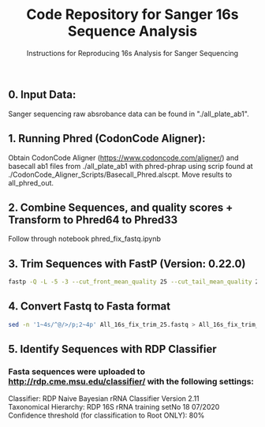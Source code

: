 <h1 align="center">Code Repository for Sanger 16s Sequence Analysis</h3>

 <p align="center">
    Instructions for Reproducing 16s Analysis for Sanger Sequencing
    <br />
   <br />
   <br />
  </p>
  

## 0. Input Data:

Sanger sequencing raw absrobance data can be found in "./all_plate_ab1".

## 1. Running Phred (CodonCode Aligner):
Obtain CodonCode Aligner (https://www.codoncode.com/aligner/) and basecall ab1 files from ./all_plate_ab1 with phred-phrap using scrip found at ./CodonCode_Aligner_Scripts/Basecall_Phred.alscpt. Move results to all_phred_out.

## 2. Combine Sequences, and quality scores + Transform to Phred64 to Phred33
Follow through notebook phred_fix_fastq.ipynb

## 3. Trim Sequences with FastP (Version: 0.22.0)
```sh
fastp -Q -L -5 -3 --cut_front_mean_quality 25 --cut_tail_mean_quality 25 -i All_16s_fix.fastq -o All_16s_fix_trim_25.fastq 
```

## 4. Convert Fastq to Fasta format
```sh
sed -n '1~4s/^@/>/p;2~4p' All_16s_fix_trim_25.fastq > All_16s_fix_trim_25.fasta 
```

## 5. Identify Sequences with RDP Classifier
### Fasta sequences were uploaded to http://rdp.cme.msu.edu/classifier/ with the following settings: <br>
Classifier: RDP Naive Bayesian rRNA Classifier Version 2.11 <br>
Taxonomical Hierarchy: RDP 16S rRNA training setNo 18 07/2020 <br>
Confidence threshold (for classification to Root ONLY): 80% <br>

